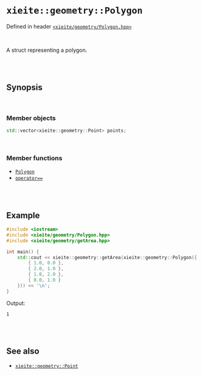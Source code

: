 # `xieite::geometry::Polygon`
Defined in header [`<xieite/geometry/Polygon.hpp>`](https://github.com/Eczbek/xieite/tree/main/include/xieite/geometry/Polygon.hpp)

<br/>

A struct representing a polygon.

<br/><br/>

## Synopsis

<br/>

### Member objects
```cpp
std::vector<xieite::geometry::Point> points;
```

<br/>

### Member functions
- [`Polygon`](https://github.com/Eczbek/xieite/tree/main/docs/geometry/Polygon/constructor.md)
- [`operator==`](https://github.com/Eczbek/xieite/tree/main/docs/geometry/Polygon/operatorEquals.md)

<br/><br/>

## Example
```cpp
#include <iostream>
#include <xieite/geometry/Polygon.hpp>
#include <xieite/geometry/getArea.hpp>

int main() {
	std::cout << xieite::geometry::getArea(xieite::geometry::Polygon({
		{ 1.0, 0.0 },
		{ 2.0, 1.0 },
		{ 1.0, 2.0 },
		{ 0.0, 1.0 }
	})) << '\n';
}
```
Output:
```
1
```

<br/><br/>

## See also
- [`xieite::geometry::Point`](https://github.com/Eczbek/xieite/tree/main/docs/geometry/Point.md)

